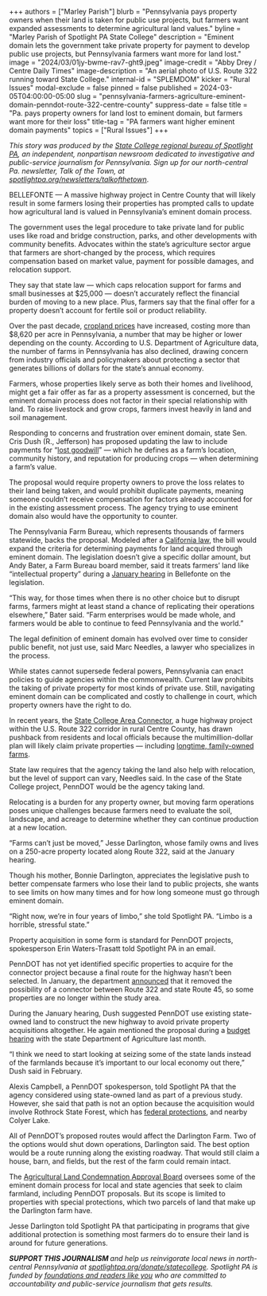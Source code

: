 +++
authors = ["Marley Parish"]
blurb = "Pennsylvania pays property owners when their land is taken for public use projects, but farmers want expanded assessments to determine agricultural land values."
byline = "Marley Parish of Spotlight PA State College"
description = "Eminent domain lets the government take private property for payment to develop public use projects, but Pennsylvania farmers want more for land lost."
image = "2024/03/01jy-bwme-rav7-ght9.jpeg"
image-credit = "Abby Drey / Centre Daily Times"
image-description = "An aerial photo of U.S. Route 322 running toward State College."
internal-id = "SPLEMDOM"
kicker = "Rural Issues"
modal-exclude = false
pinned = false
published = 2024-03-05T04:00:00-05:00
slug = "pennsylvania-farmers-agriculture-eminent-domain-penndot-route-322-centre-county"
suppress-date = false
title = "Pa. pays property owners for land lost to eminent domain, but farmers want more for their loss"
title-tag = "PA farmers want higher eminent domain payments"
topics = ["Rural Issues"]
+++

<em>This story was produced by the </em><a href="https://www.spotlightpa.org/statecollege"><em>State College regional bureau of Spotlight PA</em></a><em>, an independent, nonpartisan newsroom dedicated to investigative and public-service journalism for Pennsylvania. Sign up for our north-central Pa. newsletter, Talk of the Town, at </em><a href="https://www.spotlightpa.org/newsletters/talkofthetown"><em>spotlightpa.org/newsletters/talkofthetown</em></a>.<em></em>

BELLEFONTE — A massive highway project in Centre County that will likely result in some farmers losing their properties has prompted calls to update how agricultural land is valued in Pennsylvania’s eminent domain process.

The government uses the legal procedure to take private land for public uses like road and bridge construction, parks, and other developments with community benefits. Advocates within the state’s agriculture sector argue that farmers are short-changed by the process, which requires compensation based on market value, payment for possible damages, and relocation support.

They say that state law — which caps relocation support for farms and small businesses at $25,000 — doesn’t accurately reflect the financial burden of moving to a new place. Plus, farmers say that the final offer for a property doesn’t account for fertile soil or product reliability.

Over the past decade, <a href="https://www.nass.usda.gov/Publications/Highlights/2023/2023LandValuesCashRents_FINAL.pdf">cropland prices</a> have increased, costing more than $8,620 per acre in Pennsylvania, a number that may be higher or lower depending on the county. According to U.S. Department of Agriculture data, the number of farms in Pennsylvania has also declined, drawing concern from industry officials and policymakers about protecting a sector that generates billions of dollars for the state’s annual economy.

Farmers, whose properties likely serve as both their homes and livelihood, might get a fair offer as far as a property assessment is concerned, but the eminent domain process does not factor in their special relationship with land. To raise livestock and grow crops, farmers invest heavily in land and soil management.

<script src="https://www.spotlightpa.org/embed.js" async></script><div data-spl-embed-version="1" data-spl-src="https://www.spotlightpa.org/embeds/newsletter/?cta=Sign%20up%20for%20our%20new%20regional%20newsletter%2C%20%3Cb%3ETalk%20of%20the%20Town%3C%2Fb%3E%2C%20and%20get%20all%20the%20news%20and%20notes%20from%20State%20College%20and%20north-central%20PA.&button=Sign%20Up%20Now&preselect=state_college&eyebrow=DON'T%20MISS%20A%20BEAT"></div>

Responding to concerns and frustration over eminent domain, state Sen. Cris Dush (R., Jefferson) has proposed updating the law to include payments for “<a href="https://www.legis.state.pa.us/cfdocs/billInfo/billInfo.cfm?sYear=2023&amp;sInd=0&amp;body=S&amp;type=B&amp;bn=800#:~:text=Short%20Title%3A,of%20goodwill%20of%20farm%20operation.">lost goodwill</a>” — which he defines as a farm’s location, community history, and reputation for producing crops — when determining a farm’s value.

The proposal would require property owners to prove the loss relates to their land being taken, and would prohibit duplicate payments, meaning someone couldn’t receive compensation for factors already accounted for in the existing assessment process. The agency trying to use eminent domain also would have the opportunity to counter.

The Pennsylvania Farm Bureau, which represents thousands of farmers statewide, backs the proposal. Modeled after a <a href="https://codes.findlaw.com/ca/code-of-civil-procedure/ccp-sect-1250-410/#:~:text=(a)%20At%20least%2020%20days,for%20compensation%20in%20the%20proceeding.">California law</a>, the bill would expand the criteria for determining payments for land acquired through eminent domain. The legislation doesn’t give a specific dollar amount, but Andy Bater, a Farm Bureau board member, said it treats farmers’ land like “intellectual property” during a <a href="https://stategovernment.pasenategop.com/sg-012224/">January hearing</a> in Bellefonte on the legislation.

“This way, for those times when there is no other choice but to disrupt farms, farmers might at least stand a chance of replicating their operations elsewhere,” Bater said. “Farm enterprises would be made whole, and farmers would be able to continue to feed Pennsylvania and the world.”

The legal definition of eminent domain has evolved over time to consider public benefit, not just use, said Marc Needles, a lawyer who specializes in the process.

While states cannot supersede federal powers, Pennsylvania can enact policies to guide agencies within the commonwealth. Current law prohibits the taking of private property for most kinds of private use. Still, navigating eminent domain can be complicated and costly to challenge in court, which property owners have the right to do.

In recent years, the <a href="https://www.penndot.pa.gov/RegionalOffices/district-2/ConstructionsProjectsAndRoadwork/SCAC/Pages/default.aspx">State College Area Connector</a>, a huge highway project within the U.S. Route 322 corridor in rural Centre County, has drawn pushback from residents and local officials because the multimillion-dollar plan will likely claim private properties — including <a href="https://www.centredaily.com/news/local/community/article259874035.html">longtime, family-owned farms</a>.

State law requires that the agency taking the land also help with relocation, but the level of support can vary, Needles said. In the case of the State College project, PennDOT would be the agency taking land.

Relocating is a burden for any property owner, but moving farm operations poses unique challenges because farmers need to evaluate the soil, landscape, and acreage to determine whether they can continue production at a new location.

<script src="https://www.spotlightpa.org/embed.js" async></script><div data-spl-embed-version="1" data-spl-src="https://www.spotlightpa.org/embeds/donate/"></div>

“Farms can’t just be moved,” Jesse Darlington, whose family owns and lives on a 250-acre property located along Route 322, said at the January hearing.

Though his mother, Bonnie Darlington, appreciates the legislative push to better compensate farmers who lose their land to public projects, she wants to see limits on how many times and for how long someone must go through eminent domain.

“Right now, we’re in four years of limbo,” she told Spotlight PA. “Limbo is a horrible, stressful state.”

Property acquisition in some form is standard for PennDOT projects, spokesperson Erin Waters-Trasatt told Spotlight PA in an email.

PennDOT has not yet identified specific properties to acquire for the connector project because a final route for the highway hasn’t been selected. In January, the department <a href="https://www.penndot.pa.gov/regionaloffices/district-2/pages/details.aspx?newsid=2812">announced</a> that it removed the possibility of a connector between Route 322 and state Route 45, so some properties are no longer within the study area.

During the January hearing, Dush suggested PennDOT use existing state-owned land to construct the new highway to avoid private property acquisitions altogether. He again mentioned the proposal during a <a href="https://vimeo.com/917273194/4f820df70b">budget hearing</a> with the state Department of Agriculture last month.

“I think we need to start looking at seizing some of the state lands instead of the farmlands because it’s important to our local economy out there,” Dush said in February.

Alexis Campbell, a PennDOT spokesperson, told Spotlight PA that the agency considered using state-owned land as part of a previous study. However, she said that path is not an option because the acquisition would involve Rothrock State Forest, which has <a href="https://www.environment.fhwa.dot.gov/env_topics/4f_tutorial/overview.aspx">federal protections</a>, and nearby Colyer Lake.

All of PennDOT’s proposed routes would affect the Darlington Farm. Two of the options would shut down operations, Darlington said. The best option would be a route running along the existing roadway. That would still claim a house, barn, and fields, but the rest of the farm could remain intact.

The <a href="https://web.archive.org/20240305102348/https://prdagriculture.pwpca.pa.gov/Plants_Land_Water/farmland/asa/Pages/default.aspx">Agricultural Land Condemnation Approval Board</a> oversees some of the eminent domain process for local and state agencies that seek to claim farmland, including PennDOT proposals. But its scope is limited to properties with special protections, which two parcels of land that make up the Darlington farm have.

Jesse Darlington told Spotlight PA that participating in programs that give additional protection is something most farmers do to ensure their land is around for future generations.

<strong><em>SUPPORT THIS JOURNALISM </em></strong><em>and help us reinvigorate local news in north-central Pennsylvania at </em><a href="https://www.spotlightpa.org/donate/statecollege"><em>spotlightpa.org/donate/statecollege</em></a><em>. Spotlight PA is funded by </em><a href="https://www.spotlightpa.org/support"><em>foundations and readers like you</em></a><em> who are committed to accountability and public-service journalism that gets results.</em>
